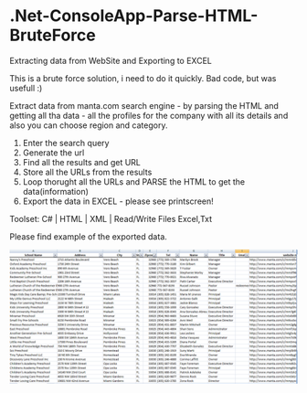 # .Net-ConsoleApp-Parse-HTML-BruteForce
Extracting data from WebSite and Exporting to EXCEL

This is a brute force solution, i need to do it quickly. 
Bad code, but was usefull :)

Extract data from manta.com search engine - by parsing the HTML and getting all tha data - all the profiles for the company with all its details and also you can choose region and category.

1. Enter the search query
2. Generate the url
3. Find all the results and get URL
4. Store all the URLs from the results 
5. Loop thorught all the URLs and PARSE the HTML to get the data(information)
6. Export the data in EXCEL - please see printscreen!

Toolset:
C# | HTML | XML | Read/Write Files Excel,Txt

Please find example of the exported data.

![Preview](https://github.com/markomitr/.Net-ConsoleApp-ExtractDataFromWebSite-Parse-HTML-BruteForce/blob/master/Export_Excel_PrintScreen.PNG)
